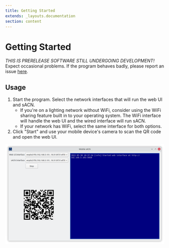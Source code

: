 ```yaml
---
title: Getting Started
extends: _layouts.documentation
section: content
---
```


# Getting Started

*THIS IS PRERELEASE SOFTWARE STILL UNDERGOING DEVELOPMENT!*  Expect occasional problems. If the program behaves badly,
please report an issue [here](https://github.com/danielskeenan/mobile_sacn/issues).

## Usage

1. Start the program. Select the network interfaces that will run the web UI
   and sACN.
    - If you're on a lighting network without WiFi, consider using the WiFi
      sharing feature built in to your operating system. The WiFi interface will
      handle the web UI and the wired interface will run sACN.
    - If your network has WiFi, select the same interface for both options.
2. Click "Start" and use your mobile device's camera to scan the QR code and
   open the web UI.

![Screenshot showing selected interfaces and QR code](/docs/base_started.png)
